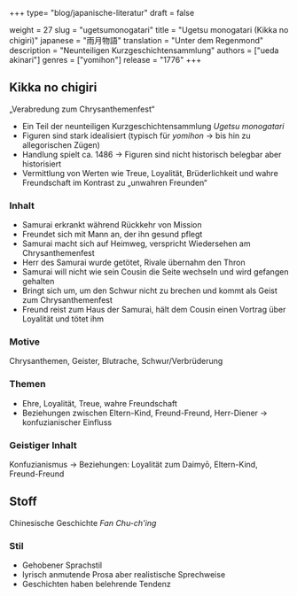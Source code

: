 +++
type= "blog/japanische-literatur"
draft = false

weight = 27
slug = "ugetsumonogatari"
title = "Ugetsu monogatari (Kikka no chigiri)"
japanese = "雨月物語"
translation = "Unter dem Regenmond"
description = "Neunteiligen Kurzgeschichtensammlung"
authors = ["ueda akinari"]
genres = ["yomihon"]
release = "1776"
+++

## Kikka no chigiri

„Verabredung zum Chrysanthemenfest“

- Ein Teil der neunteiligen Kurzgeschichtensammlung _Ugetsu monogatari_
- Figuren sind stark idealisiert (typisch für _yomihon_ -> bis hin zu allegorischen Zügen)
- Handlung spielt ca. 1486 -> Figuren sind nicht historisch belegbar aber historisiert
- Vermittlung von Werten wie Treue, Loyalität, Brüderlichkeit und wahre Freundschaft im Kontrast zu „unwahren Freunden“

### Inhalt

- Samurai erkrankt während Rückkehr von Mission
- Freundet sich mit Mann an, der ihn gesund pflegt
- Samurai macht sich auf Heimweg, verspricht Wiedersehen am Chrysanthemenfest
- Herr des Samurai wurde getötet, Rivale übernahm den Thron
- Samurai will nicht wie sein Cousin die Seite wechseln und wird gefangen gehalten
- Bringt sich um, um den Schwur nicht zu brechen und kommt als Geist zum Chrysanthemenfest
- Freund reist zum Haus der Samurai, hält dem Cousin einen Vortrag über Loyalität und tötet ihm

### Motive

Chrysanthemen, Geister, Blutrache, Schwur/Verbrüderung

### Themen

- Ehre, Loyalität, Treue, wahre Freundschaft
- Beziehungen zwischen Eltern-Kind, Freund-Freund, Herr-Diener -> konfuzianischer Einfluss

### Geistiger Inhalt

Konfuzianismus -> Beziehungen: Loyalität zum Daimyō, Eltern-Kind, Freund-Freund

## Stoff

Chinesische Geschichte _Fan Chu-ch'ing_

### Stil

- Gehobener Sprachstil
- lyrisch anmutende Prosa aber realistische Sprechweise
- Geschichten haben belehrende Tendenz
